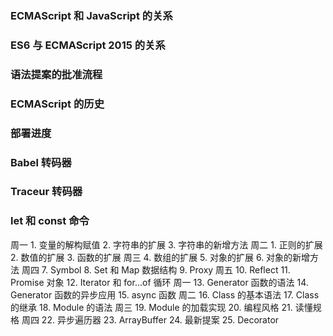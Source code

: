 ### ECMAScript 和 JavaScript 的关系

### ES6 与 ECMAScript 2015 的关系

### 语法提案的批准流程

### ECMAScript 的历史

### 部署进度

### Babel 转码器

### Traceur 转码器

### let 和 const 命令





周一
    1. 变量的解构赋值
    2. 字符串的扩展
    3. 字符串的新增方法
周二
    1. 正则的扩展
    2. 数值的扩展
    3. 函数的扩展
周三
    4. 数组的扩展
    5. 对象的扩展
    6. 对象的新增方法
周四
    7. Symbol
    8. Set 和 Map 数据结构
    9. Proxy
周五
    10. Reflect
    11. Promise 对象
    12. Iterator 和 for...of 循环
周一
    13. Generator 函数的语法
    14. Generator 函数的异步应用
    15. async 函数
周二
    16. Class 的基本语法
    17. Class 的继承
    18. Module 的语法
周三
    19. Module 的加载实现
    20. 编程风格
    21. 读懂规格
周四
    22. 异步遍历器
    23. ArrayBuffer
    24. 最新提案
    25. Decorator